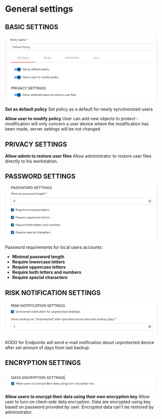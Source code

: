 # General settings

## BASIC SETTINGS <a id="basic-settings"></a>


![](../../../.gitbook/assets/policygeneral1.png)

**Set as default policy** Set policy as a default for newly synchronized users

**Allow user to modify policy** User can add new objects to protect - modification will only concern a user device where the modification has been made, server settings will be not changed

## **PRIVACY SETTINGS** <a id="privacy-settings"></a>

**Allow admin to restore user files** Allow administrator to restore user files directly to his workstation.

## **PASSWORD SETTINGS** <a id="password-settings"></a>

![](../../../.gitbook/assets/policygeneral2.png)

Password requirements for local users accounts:

* **Minimal password length**
* **Require lowercase letters**
* **Require uppercase letters**
* **Require both letters and numbers**
* **Require special characters**

## RISK NOTIFICATION SETTINGS

![](../../../.gitbook/assets/policygeneral3.png)

KODO for Endpoints will send e-mail notification about unprotected device after set amount of days from last backup.


## ENCRYPTION SETTINGS <a id="encryption-settings"></a>

![](../../../.gitbook/assets/policygeneral4.png)

**Allow users to encrypt their data using their own encryption key** Allow user to turn on client-side data encryption. Data are encrypted using key based on password provided by user. Encrypted data can't be restored by administrator.



